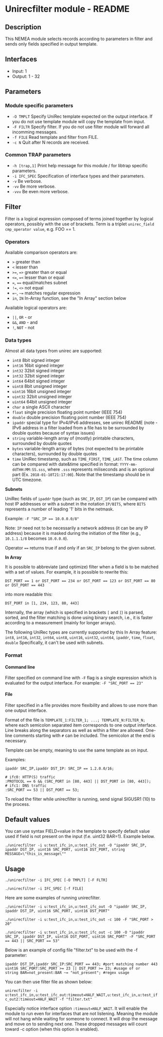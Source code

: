 # Unirecfilter module - README

## Description

This NEMEA module selects records according to parameters in filter
and sends only fields specified in output template.

## Interfaces

- Input: 1
- Output: 1 - 32

## Parameters

### Module specific parameters

- `-O TMPLT` Specify UniRec template expected on the output interface.
    If you do not use template module will copy the template from
    input.
- `-F FILTR` Specify filter.
    If you do not use filter module will forward all incomming
    messages.
- `-f FILE` Read template and filter from FILE.
- `-c N` Quit after N records are received.

### Common TRAP parameters

- `-h [trap,1]` Print help message for this module / for libtrap
  specific parameters.
- `-i IFC_SPEC` Specification of interface types and their parameters.
- `-v` Be verbose.
- `-vv` Be more verbose.
- `-vvv` Be even more verbose.

## Filter

Filter is a logical expression composed of terms joined together by
logical operators, possibly with the use of brackets. Term is a
triplet `unirec_field cmp_operator value`, e.g. FOO == 1.

### Operators

Available comparison operators are:

- `>` greater than
- `<` lesser than
- `>=`, `=>` greater than or equal
- `<=`, `=<` lesser than or equal
- `=`, `==` equal/matches subnet
- `!=`, `<>` not equal
- `=~`, `~=` matches regular expression
- `in`, `IN` In-Array function, see the "In Array" section below

Available logical operators are:

- `||`, `OR` - or
- `&&`, `AND` - and
- `!`, `NOT` - not

### Data types

Almost all data types from unirec are supported:

- `int8` 8bit signed integer
- `int16` 16bit signed integer
- `int32` 32bit signed integer
- `int32` 32bit signed integer
- `int64` 64bit signed integer
- `uint8` 8bit unsigned integer
- `uint16` 16bit unsigned integer
- `uint32` 32bit unsigned integer
- `uint64` 64bit unsigned integer
- `char` a single ASCII character
- `float` single precision floating point number (IEEE 754)
- `double` double precision floating point number (IEEE 754)
- `ipaddr` special type for IPv4/IPv6 addresses, see unirec README
  (note - IPv6 address in a filter loaded from a file has to be
  surrounded by double quotes because of syntax issues)
- `string` variable-length array of (mostly) printable characters,
  surrounded by double quotes
- `bytes` variable-length array of bytes (not expected to be printable
  characters), surrounded by double quotes
- `time` UniRec timestamp, such as `TIME_FIRST`, `TIME_LAST`. The time
  column can be compared with date&time specified in format:
  `YYYY-mm-ddTHH:MM:SS.sss`, where `.sss` represents miliseconds and
  is an optional part (Ex. `2018-01-10T21:17:00`). Note that the
  timestamp should be in UTC timezone.

**Subnets**

UniRec fields of `ipaddr` type (such as `SRC_IP`, `DST_IP`) can be
compared with host IP addresses or with a subnet in the notation
`IP/BITS`, where `BITS` represents a number of leading '1' bits in the
netmask.

Example: `-F "SRC_IP == 10.0.0.0/8"`

Note: `IP` need not to be necessarily a network address (it can be any
IP address) because it is masked during the initiation of the filter
(e.g., `10.1.1.1/8` becomes `10.0.0.0`).

Operator `==` returns true if and only if an `SRC_IP` belong to the
given subnet.

**In Array**

It is possible to abbreviate (and optimize) filter when a field is to be matched
with a set of values.
For example, it is possible to rewrite this:

`DST_PORT == 1 or DST_PORT == 234 or DST_PORT == 123 or DST_PORT == 80 or DST_PORT == 443`

into more readable this:

`DST_PORT in [1, 234, 123, 80, 443]`

Internally, the array (which is specified in brackets `[` and `]`) is parsed, sorted,
and the filter matching is done using binary search, i.e., it is faster
according to a measurement (mainly for longer arrays).

The following UniRec types are currently supported by this In Array feature:
`int8`, `int16`, `int32`, `int64`, `uint8`, `uint16`, `uint32`, `uint64`, `ipaddr`, `time`, `float`, `double`
Specifically, it can't be used with subnets.

### Format

#### Command line

Filter specified on command line with `-F` flag is a single expression
which is evaluated for the output interface. For example: `-F
"SRC_PORT == 23"`

#### File

Filter specified in a file provides more flexibility and allows to use more than
one output interface.

Format of the file is `TEMPLATE_1:FILTER_1; ...; TEMPLATE_N:FILTER_N;`
where each semicolon separated item corresponds to one output interface.
Line breaks along the separators as well as within a filter are allowed.
One-line comments starting with `#` can be included.
The semicolon at the end is necessary.

Template can be empty, meaning to use the same template as on input.

Examples:
```
ipaddr SRC_IP,ipaddr DST_IP: SRC_IP == 1.2.0.0/16;
```

```
# ifc0: HTTP(S) traffic
:PROTOCOL == 6 && (SRC_PORT in [80, 443] || DST_PORT in [80, 443]);
# ifc1: DNS traffic
:SRC_PORT == 53 || DST_PORT == 53;
```

To reload the filter while unirecfilter is running, send signal SIGUSR1 (10)
to the process.

## Default values

You can use syntax FIELD=value in the template to specify default
value used if field is not present on the input (f.e. uint32 BAR=1).
Example below.

`./unirecfilter -i u:test_ifc_in,u:test_ifc_out -O "ipaddr SRC_IP, ipaddr DST_IP, uint16 SRC_PORT, uint16 DST_PORT, string MESSAGE=\"this_is_message\""`

## Usage

`./unirecfilter -i IFC_SPEC [-O TMPLT] [-F FLTR]`

`./unirecfilter -i IFC_SPEC [-f FILE]`

Here are some examples of running unirecfilter.

`./unirecfilter -i u:test_ifc_in,u:test_ifc_out -O "ipaddr SRC_IP, ipaddr DST_IP, uint16 SRC_PORT, uint16 DST_PORT"`

`./unirecfilter -i u:test_ifc_in,u:test_ifc_out -c 100 -F "SRC_PORT > 20"`

`./unirecfilter -i u:test_ifc_in,u:test_ifc_out -c 100 -O "ipaddr SRC_IP, ipaddr DST_IP, uint16 DST_PORT, uint16 SRC_PORT" -F "SRC_PORT == 443 || SRC_PORT == 53"`

Below is an example of config file "filter.txt" to be used with the -f
parameter:

```
ipaddr DST_IP,ipaddr SRC_IP:SRC_PORT == 443; #port matching number 443
uint16 SRC_PORT:SRC_PORT >= 23 || DST_PORT >= 23; #usage of or
string BAR=not_present:BAR ~= "not_present"; #regex usage
```

You can then use filter file as shown below:

`unirecfilter -i u:test_ifc_in,u:test_ifc_out:timeout=HALF_WAIT,u:test_ifc_in,u:test_ifc_out2:timeout=HALF_WAIT -f "filter.txt"`

Especially notice interface option `:timeout=HALF_WAIT`. It will
enable the module to run even for interfaces that are not listening.
Meaning the module will not hang while waiting for someone to connect.
It will drop the message and move on to sending next one. These
dropped messages will count toward -c option (when this option is
enabled).
